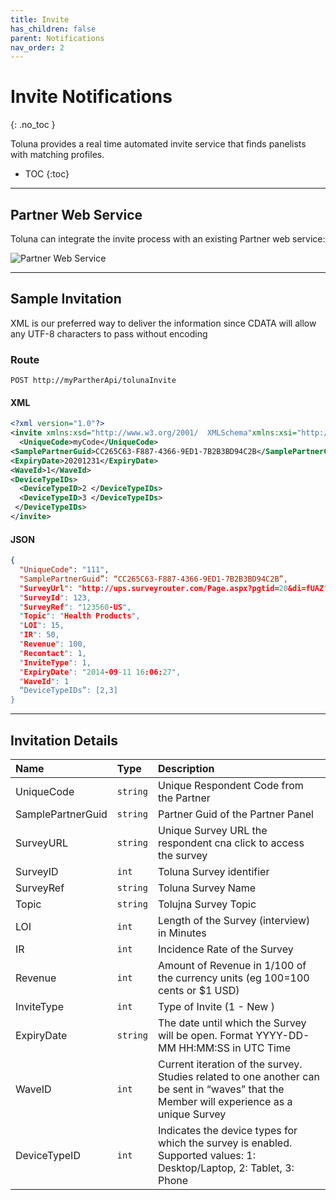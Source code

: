 ```yaml
---
title: Invite
has_children: false
parent: Notifications
nav_order: 2
---
```


# Invite  Notifications
{: .no_toc }

Toluna provides a real time automated invite service that finds panelists with matching profiles.


* TOC
{:toc}

---

## Partner Web Service

Toluna can integrate the invite process with an existing Partner web service:

![Partner Web Service](https://github.com/josh-toluna/tolunaintegratedpaneldocs/blob/master/resources/Screenshot%202020-02-05%20at%2011.21.03.png?raw=true)

---

## Sample Invitation

XML is our preferred way to deliver the information since CDATA will allow any UTF-8 characters to pass
without encoding

### Route
```plaintext
POST http://myPartherApi/tolunaInvite
```

#### XML
```XML
<?xml version="1.0"?>
<invite xmlns:xsd="http://www.w3.org/2001/  XMLSchema"xmlns:xsi="http://www.w3.org/2001/  XMLSchema-instance"> 
  <UniqueCode>myCode</UniqueCode>
<SamplePartnerGuid>CC265C63-F887-4366-9ED1-7B2B3BD94C2B</SamplePartnerGuid><SurveyURL>http://myPartnerService.com</SurveyURL><SurveyId>99</SurveyId><SurveyRef>mySurveyRef</SurveyRef><Topic>myTopic</Topic><LOI>99</LOI><IR>50</IR><Revenue>99</Revenue><Recontact>1</Recontact><InviteType>1</InviteType>
<ExpiryDate>20201231</ExpiryDate>
<WaveId>1</WaveId>
<DeviceTypeIDs>
  <DeviceTypeID>2 </DeviceTypeIDs>
  <DeviceTypeID>3 </DeviceTypeIDs>
 </DeviceTypeIDs>
</invite>
```

#### JSON
```json
{
  "UniqueCode": "111",
  "SamplePartnerGuid”: “CC265C63-F887-4366-9ED1-7B2B3BD94C2B”,
  "SurveyUrl": "http://ups.surveyrouter.com/Page.aspx?pgtid=20&di=fUAZ",
  "SurveyId": 123,
  "SurveyRef": "123560-US",
  "Topic": "Health Products",
  "LOI": 15,
  "IR": 50,
  "Revenue": 100,
  "Recontact": 1,
  "InviteType": 1,
  "ExpiryDate": "2014-09-11 16:06:27",
  "WaveId": 1
  “DeviceTypeIDs”: [2,3]
}
```

---

## Invitation Details

| Name | Type | Description |
| :--- | :--- | :--- |
| UniqueCode | ```string``` | Unique Respondent Code from the Partner |
| SamplePartnerGuid | ```string``` | Partner Guid of the Partner Panel |
| SurveyURL | ```string``` | Unique Survey URL the respondent cna click to access the survey |
| SurveyID | ```int``` | Toluna Survey identifier |
| SurveyRef | ```string``` | Toluna Survey Name |
| Topic | ```string``` | Tolujna Survey Topic |
| LOI | ```int``` | Length of the Survey (interview) in Minutes |
| IR | ```int``` | Incidence Rate of the Survey |
| Revenue | ```int``` | Amount of Revenue in 1/100 of the currency units (eg 100=100 cents or $1 USD) |
| InviteType | ```int``` | Type of Invite (1 - New ) |
| ExpiryDate | ```string``` | The date until which the Survey will be open. Format YYYY-DD-MM HH:MM:SS in UTC Time |
| WaveID | ```int``` | Current iteration of the survey. Studies related to one another can be sent in “waves” that the Member will experience as a unique Survey |
| DeviceTypeID | ```int``` | Indicates the device types for which the survey is enabled. Supported values: 1: Desktop/Laptop, 2: Tablet, 3: Phone |

